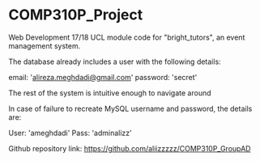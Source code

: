 # COMP310P_Project
Web Development 17/18 UCL module
code for "bright_tutors", an event management system.

The database already includes a user with the following details:

email:      'alireza.meghdadi@gmail.com'
password:   'secret'

The rest of the system is intuitive enough to navigate around

In case of failure to recreate MySQL username and password, the details are:

User: 'ameghdadi'
Pass: 'adminalizz'

Github repository link: https://github.com/aliizzzzz/COMP310P_GroupAD
